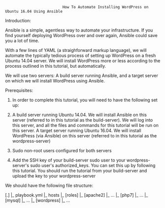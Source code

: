                               How To Automate Installing WordPress on Ubuntu 16.04 Using Ansible

Introduction:

Ansible is a simple, agentless way to automate your infrastructure. If you find yourself deploying WordPress over and over again, Ansible could save you a lot of time.

With a few lines of YAML (a straighforward markup language), we will automate the typically tedious process of setting up WordPress on a fresh Ubuntu 14.04 server. We will install WordPress more or less according to the process outlined in this tutorial, but automatically.

We will use two servers: A build server running Ansible, and a target server on which we will install WordPress using Ansible.

Prerequisites:

1) In order to complete this tutorial, you will need to have the following set up:

2) A build server running Ubuntu 14.04. We will install Ansible on this server (referred to in this tutorial as the build-server). We will log into this server, and all the files and commands for this tutorial will be run on this server. A target server running Ubuntu 16.04. We will install WordPress (via Ansible) on this server (referred to in this tutorial as the wordpress-server)

3) Sudo non-root users configured for both servers

4) Add the SSH key of your build-server sudo user to your wordpress-server's sudo user's authorized_keys. You can set this up by following this tutorial. You should run the tutorial from your build-server and upload the key to your wordpress-server

We should have the following file structure:

[.]
|_ playbook.yml
|_ hosts
|_ [roles]
      |_ [apache2]
            |_ ...
      |_ [php7]
            |_ ...
      |_ [mysql]
            |_ ...
      |_ [wordpress]
            |_ ...      
